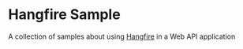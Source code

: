 # Hangfire Sample
A collection of samples about using [Hangfire](https://www.hangfire.io/) in a Web API application
